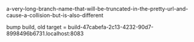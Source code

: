 a-very-long-branch-name-that-will-be-truncated-in-the-pretty-url-and-cause-a-collision-but-is-also-different

bump build, old target = build-47cabefa-2c13-4232-90d7-8998496b6731.localhost:8083
